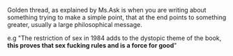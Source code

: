 Golden thread, as explained by Ms.Ask is when you are writing about something trying to make a simple point, that at the end points to something greater, usually a large philosophical message.

e.g 
"The restriction of sex in 1984 adds to the dystopic theme of the book, **this proves that sex fucking rules and is a force for good**"

